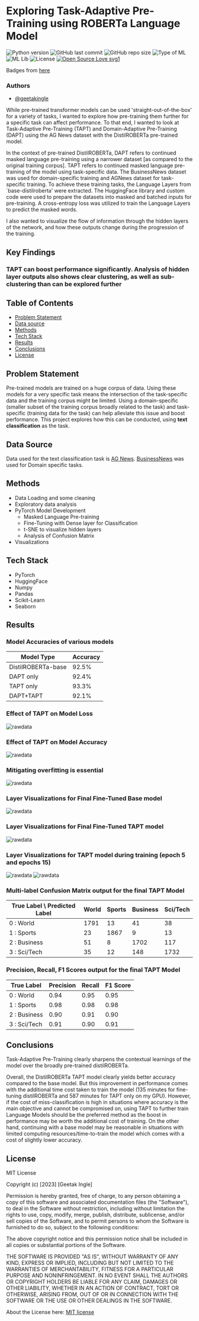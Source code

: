 # Exploring Task-Adaptive Pre-Training using ROBERTa Language Model

![Python version](https://img.shields.io/badge/Python%20version-3.10%2B-lightgrey)
![GitHub last commit](https://img.shields.io/github/last-commit/geetakingle/Exploring-TAPT-Transformers)
![GitHub repo size](https://img.shields.io/github/repo-size/geetakingle/Exploring-TAPT-Transformers)
![Type of ML](https://img.shields.io/badge/AI%2FML-Transformers-red)
![ML Lib](https://img.shields.io/badge/ML%20Lib-PyTorch%20%26%20HuggingFace-blueviolet)
![License](https://img.shields.io/badge/License-MIT-green)
[![Open Source Love svg1](https://badges.frapsoft.com/os/v1/open-source.svg?v=103)](https://github.com/ellerbrock/open-source-badges/)

Badges from [here](https://shields.io/)

### Authors

- [@geetakingle](https://www.github.com/geetakingle)

While pre-trained transformer models can be used 'straight-out-of-the-box' for a variety of tasks, I wanted to explore how pre-training them further for a specific task can affect performance. To that end, I wanted to look at Task-Adaptive Pre-Training (TAPT) and Domain-Adaptive Pre-Training (DAPT) using the AG News dataset with the DistilROBERTa pre-trained model.

In the context of pre-trained DistilROBERTa, DAPT refers to continued masked language pre-training using a narrower dataset [as compared to the original training corpus]. TAPT refers to continued masked language pre-training of the model using task-specific data. The BusinessNews dataset was used for domain-specific training and AGNews dataset for task-specific training. To achieve these training tasks, the Language Layers from `base-distilroberta' were extracted. The HuggingFace library and custom code were used to prepare the datasets into masked and batched inputs for pre-training. A cross-entropy loss was utilized to train the Language Layers to predict the masked words.

I also wanted to visualize the flow of information through the hidden layers of the network, and how these outputs change during the progression of the training.

## Key Findings

### TAPT can boost performance significantly. Analysis of hidden layer outputs also shows clear clustering, as well as sub-clustering than can be explored further

## Table of Contents

  - [Problem Statement](#problem-statement)
  - [Data source](#data-source)
  - [Methods](#methods)
  - [Tech Stack](#tech-stack)
  - [Results](#results)
  - [Conclusions](#conclusions)
  - [License](#license)


## Problem Statement

Pre-trained models are trained on a huge corpus of data. Using these models for a very specific task means the intersection of the task-specific data and the training corpus might be limited. Using a domain-specific (smaller subset of the training corpus broadly related to the task) and task-specific (training data for the task) can help alleviate this issue and boost performance. This project explores how this can be conducted, using **text classification** as the task.



## Data Source

Data used for the text classification task is [AG News](https://huggingface.co/datasets/ag_news). [BusinessNews](https://huggingface.co/datasets/vencortex/BusinessNewsDataset) was used for Domain specific tasks.

## Methods

- Data Loading and some cleaning
- Exploratory data analysis
- PyTorch Model Development
    - Masked Language Pre-training
    - Fine-Tuning with Dense layer for Classification  
    - t-SNE to visualize hidden layers
    - Analysis of Confusion Matrix
- Visualizations

## Tech Stack
- PyTorch
- HuggingFace
- Numpy
- Pandas
- Scikit-Learn
- Seaborn

## Results

### Model Accuracies of various models

| Model Type           | Accuracy   |
|--------------------- |------------|
| DistilROBERTa-base   | 92.5%      |
| DAPT only            | 92.4%      |
| TAPT only            | 93.3%      |
| DAPT+TAPT            | 92.1%      |

### Effect of TAPT on Model Loss

![rawdata](plots/tapt_loss.png)

### Effect of TAPT on Model Accuracy

![rawdata](plots/tapt_acc.png)

### Mitigating overfitting is essential

![rawdata](plots/tapt_overfit.png)

### Layer Visualizations for Final Fine-Tuned Base model

![rawdata](plots/vis_baseline_1682869812.png)

### Layer Visualizations for Final Fine-Tuned TAPT model

![rawdata](plots/vis_TAPT_1682607636_finetuned_1682618928_final_1682650923.png)

### Layer Visualizations for TAPT model during training (epoch 5 and epochs 15)

![rawdata](plots/vis_TAPT_1682353322_ckpt_3_1682659106.png)
![rawdata](plots/vis_TAPT_1682353322_ckpt_6_1682657426.png)


### Multi-label Confusion Matrix output for the final TAPT Model

| True Label \ Predicted Label      | World | Sports | Business | Sci/Tech  |
|-----------------------------------|-------|--------|----------|-----------|
| 0 : World                         | 1791  | 13     | 41       | 38        |
| 1 : Sports                        | 23    | 1867   | 9        | 13        |
| 2 : Business                      | 51    | 8      | 1702     | 117       |
| 3 : Sci/Tech                      | 35    | 12     | 148      | 1732      |

### Precision, Recall, F1 Scores output for the final TAPT Model

| True Label     | Precision | Recall | F1 Score |
|----------------|-----------|--------|----------|
| 0 : World      | 0.94      | 0.95   | 0.95     |
| 1 : Sports     | 0.98      | 0.98   | 0.98     |
| 2 : Business   | 0.90      | 0.91   | 0.90     |
| 3 : Sci/Tech   | 0.91      | 0.90   | 0.91     |


## Conclusions

Task-Adaptive Pre-Training clearly sharpens the contextual learnings of the model over the broadly pre-trained distilROBERTa. 

Overall, the DistilROBERTa TAPT model clearly yields better accuracy compared to the base model. But this improvement in performance comes with the additional time cost taken to train the model (135 minutes for fine-tuning distilROBERTa and 587 minutes for TAPT only on my GPU). However, if the cost of miss-classification is high in situations where accuracy is the main objective and cannot be compromised on, using TAPT to further train Language Models should be the preferred method as the boost in performance may be worth the additional cost of training. On the other hand, continuing with a base model may be reasonable in situations with limited computing resources/time-to-train the model which comes with a cost of slightly lower accuracy.

## License

MIT License

Copyright (c) [2023] [Geetak Ingle]

Permission is hereby granted, free of charge, to any person obtaining a copy
of this software and associated documentation files (the "Software"), to deal
in the Software without restriction, including without limitation the rights
to use, copy, modify, merge, publish, distribute, sublicense, and/or sell
copies of the Software, and to permit persons to whom the Software is
furnished to do so, subject to the following conditions:

The above copyright notice and this permission notice shall be included in all
copies or substantial portions of the Software.

THE SOFTWARE IS PROVIDED "AS IS", WITHOUT WARRANTY OF ANY KIND, EXPRESS OR
IMPLIED, INCLUDING BUT NOT LIMITED TO THE WARRANTIES OF MERCHANTABILITY,
FITNESS FOR A PARTICULAR PURPOSE AND NONINFRINGEMENT. IN NO EVENT SHALL THE
AUTHORS OR COPYRIGHT HOLDERS BE LIABLE FOR ANY CLAIM, DAMAGES OR OTHER
LIABILITY, WHETHER IN AN ACTION OF CONTRACT, TORT OR OTHERWISE, ARISING FROM,
OUT OF OR IN CONNECTION WITH THE SOFTWARE OR THE USE OR OTHER DEALINGS IN THE
SOFTWARE.

About the License here: [MIT license](https://choosealicense.com/licenses/mit/) 